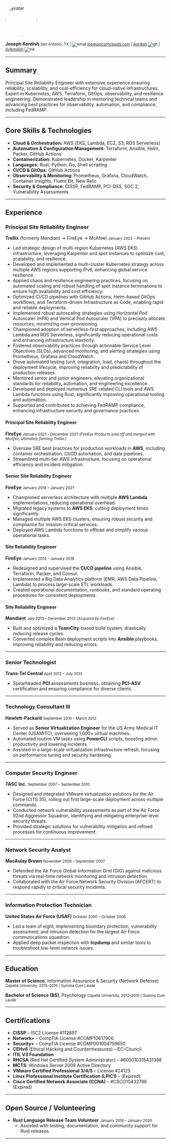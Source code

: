 <img src="https://media.licdn.com/dms/image/v2/D5603AQHq94IYfFMMSw/profile-displayphoto-shrink_400_400/profile-displayphoto-shrink_400_400/0/1727795345564?e=1746057600&v=beta&t=5e_A_not-e8zxUgQ1OTJLNUAVBj5nUf5xMlIDOCSxRI" alt="avatar" width="100" style="border-radius: 50%;" />

**Joseph Kordish** <small>San Antonio, TX | ![email][] [joe@unicornclouds.com](mailto:joe@unicornclouds.com) | [jkordish][github] ![gh][] | [in/jkordish][linkedin] ![lnk][]</small>

---

## **Summary**

Principal Site Reliability Engineer with extensive experience ensuring reliability, scalability, and cost-efficiency for cloud-native infrastructures. Expert in Kubernetes, AWS, Terraform, GitOps, observability, and resilience engineering. Demonstrated leadership in mentoring technical teams and advancing best practices for observability, automation, and compliance, including FedRAMP.

---

## **Core Skills & Technologies**

- **Cloud & Orchestration:** AWS (EKS, Lambda, EC2, S3, RDS Serverless)
- **Automation & Configuration Management:** Terraform, Ansible, Helm, Packer, GitHub Actions
- **Containerization:** Kubernetes, Docker, Karpenter
- **Languages:** Rust, Python, Go, Shell scripting
- **CI/CD & GitOps:** GitHub Actions
- **Observability & Monitoring:** Prometheus, Grafana, CloudWatch, Container Insights, Fluent Bit, New Relic
- **Security & Compliance:** CISSP, FedRAMP, PCI-DSS, SOC 2, Vulnerability Assessments

---

## **Experience**

### **Principal Site Reliability Engineer**
**Trellix** (formerly Mandiant → FireEye → McAfee)
<small>January 2022 – Present</small>

- Led strategic design of multi-region Kubernetes (AWS EKS) infrastructure, leveraging Karpenter and spot instances to optimize cost, scalability, and resilience.
- Developed and implemented a multi-cluster Kubernetes strategy across multiple AWS regions supporting IPv6, enhancing global service resilience.
- Applied chaos and resilience engineering practices, focusing on automated scaling and robust handling of spot instance terminations to ensure high availability and cost efficiency.
- Optimized CI/CD pipelines with GitHub Actions, Helm-based GitOps workflows, and Terraform-driven Infrastructure as Code, enabling rapid and reliable deployments.
- Implemented robust autoscaling strategies using Horizontal Pod Autoscaler (HPA) and Vertical Pod Autoscaler (VPA) to precisely allocate resources, minimizing over-provisioning.
- Championed adoption of serverless-first approaches, including AWS Lambda and RDS Serverless, significantly reducing operational costs and enhancing infrastructure elasticity.
- Fostered observability practices through actionable Service Level Objectives (SLOs), advanced monitoring, and alerting strategies using Prometheus, Grafana and CloudWatch.
- Drove automated testing (unit, integration, load, chaos) throughout the deployment lifecycle, improving reliability and predictability of production releases.
- Mentored senior and junior engineers, elevating organizational standards for reliability, automation, and engineering excellence.
- Developed and deployed numerous SRE-related CLI tools and AWS Lambda functions using Rust, significantly improving operational tooling and automation.
- Supported and contributed to achieving FedRAMP compliance, enhancing infrastructure security and governance practices.

#### Principal Site Reliability Engineer
**FireEye**
<small>January 2021 – December 2021</small>
<small>*(FireEye Products sold off and merged with McAfee, ultimately forming Trellix.)*</small>

- Oversaw SRE best practices for production workloads in **AWS**, including container orchestration, CI/CD automation, and data pipelines.
- Streamlined multi-tier AWS infrastructure, focusing on operational efficiency and incident mitigation.

#### Senior Site Reliability Engineer
**FireEye**
<small>January 2018 – January 2021</small>

- Championed serverless architecture with multiple **AWS Lambda** implementations, reducing operational overhead.
- Migrated legacy systems to **AWS EKS**, cutting deployment times significantly.
- Managed multiple AWS EKS clusters, ensuring robust security and compliance for mission-critical services.
- Deployed AWS Lambda functions to offload and simplify various operational tasks.

#### Site Reliability Engineer
**FireEye**
<small>January 2014 – January 2018</small>

- Redesigned and supervised the **CI/CD pipeline** using Ansible, Terraform, Packer, and Consul.
- Implemented a Big Data Analytics platform (EMR, AWS Data Pipeline, Lambda) to process large-scale ETL workloads.
- Created operational documentation, runbooks, and standard operating procedures for consistent deployments.

#### Site Reliability Engineer
**Mandiant**
<small>July 2013 – December 2013</small>
<small>*(Acquired by FireEye)*</small>

- Built and optimized a **TeamCity**-based build system, drastically reducing release cycles.
- Converted complex Bash deployment scripts into **Ansible** playbooks, improving reliability and reducing errors.

---

### **Senior Technologist**
**Trans-Tel Central**
<small>April 2012 – July 2013</small>

- Spearheaded **PCI** assessments business, obtaining **PCI-ASV** certification and ensuring compliance for diverse clients.

---

### **Technology Consultant III**
**Hewlett-Packard**
<small>September 2010 – March 2012</small>

- Served as **Senior Virtualization Engineer** for the US Army Medical IT Center (USAMITC), overseeing 1,000+ virtual machines.
- Automated routine VM tasks using **PowerCLI** scripts, boosting admin productivity and lowering incidents.
- Assisted in a large-scale virtualization infrastructure refresh, focusing on performance tuning and security hardening.

---

### **Computer Security Engineer**
**TASC Inc.**
<small>September 2007 – September 2010</small>

- Designed and integrated VMware virtualization solutions for the Air Force (CITS 35), rolling out first large-scale deployment across multiple commands.
- Conducted network vulnerability assessments as part of the Air Force 92nd Aggressor Squadron, identifying and mitigating enterprise-level security threats.
- Provided strategic solutions for vulnerability mitigation and refined processes for continuous improvement.

---

### **Network Security Analyst**
**MacAulay Brown**
<small>November 2006 – September 2007</small>

- Defended the Air Force Global Information Grid (GIG) against malicious threats via real-time network monitoring and intrusion detection.
- Collaborated with the Air Force Network Security Division (AFCERT) to respond rapidly to critical security incidents.

---

### **Information Protection Technician**
**United States Air Force (USAF)**
<small>October 2000 – October 2006</small>

- Led a team of eight, implementing boundary protection, vulnerability assessment, and intrusion detection for the largest Air Force communications squadron.
- Applied deep packet inspection with **tcpdump** and similar tools to troubleshoot low-level network issues.

---

## **Education**

**Master of Science**, Information Assurance & Security (Network Defense)
<small>Capella University, 2015–2016 | Summa Cum Laude</small>

**Bachelor of Science (BS)**, Psychology
<small>Capella University, 2012–2015 | Summa Cum Laude</small>

---

## **Certifications**

- **CISSP** – ISC2 License #112897
- **Network+** – CompTIA License #COMP10617900
- **Security+** – CompTIA License #COMP001004759650
- **CEHv6** (Ethical Hacking and Countermeasures) – EC-Council
- **ITIL V3 Foundation**
- **RHCSA** (Red Hat Certified System Administrator) – #605010315431388
- **MCTS**: Windows Server 2008 Active Directory
- **VMware Certified Professional 3/4/5** – License #24125
- **Linux Professional Institute Certification (LPIC1)** – (Expired)
- **Cisco Certified Network Associate (CCNA)** – #CSCO10432786 (Expired)

---

## **Open Source / Volunteering**

- **Rust Language Release Team Volunteer**
  <small>January 2018 – January 2020</small>
  - Assisted with testing, documentation, and community support for Rust releases.

---
[avatar]: https://media.licdn.com/dms/image/v2/D5603AQHq94IYfFMMSw/profile-displayphoto-shrink_400_400/profile-displayphoto-shrink_400_400/0/1727795345564?e=1746057600&v=beta&t=5e_A_not-e8zxUgQ1OTJLNUAVBj5nUf5xMlIDOCSxRI
[github]: https://github.com/jkordish
[gh]: https://cdn4.iconfinder.com/data/icons/social-media-logos-6/512/71-github-20.png
[linkedin]: https://linkedin.com/in/jkordish
[lnk]: https://cdn4.iconfinder.com/data/icons/social-media-icons-the-circle-set/48/linkedin_circle-20.png
[email]: https://cdn4.iconfinder.com/data/icons/web-ui-color/128/Mail-20.png
[mail]: mailto:joe@unicornclouds.com
